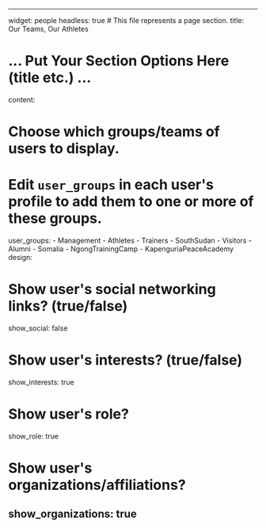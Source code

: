 ---
widget: people
headless: true  # This file represents a page section.
title: Our Teams, Our Athletes
# ... Put Your Section Options Here (title etc.) ...

content:
  # Choose which groups/teams of users to display.
  #   Edit `user_groups` in each user's profile to add them to one or more of these groups.
  user_groups:
    - Management
    - Athletes
    - Trainers
    - SouthSudan
    - Visitors
    - Alumni
    - Somalia
    - NgongTrainingCamp
    - KapenguriaPeaceAcademy
design:
  # Show user's social networking links? (true/false)
  show_social: false
  # Show user's interests? (true/false)
  show_interests: true
  # Show user's role?
  show_role: true
  # Show user's organizations/affiliations?
  show_organizations: true
  ---
